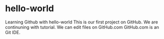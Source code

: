 # hello-world
Learning Github with hello-world
This is our first project on GitHub.
We are continuning with tutorial.
We can edit files on GitHub.com GitHub.com is an Git IDE.
